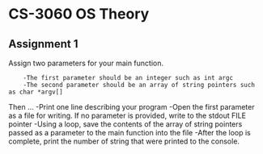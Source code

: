 <h1>CS-3060 OS Theory</h1>
<h2>Assignment 1</h2>

<div>
  <div>
        Assign two parameters for your main function.

        -The first parameter should be an integer such as int argc
        -The second parameter should be an array of string pointers such as char *argv[]
  </div>
  
  <div>
        Then ...
        -Print one line describing your program
        -Open the first parameter as a file for writing. If no parameter is provided, write to the stdout FILE pointer
        -Using a loop, save the contents of the array of string pointers passed as a parameter to the main function into the file
        -After the loop is complete, print the number of string that were printed to the console.
        
  </div>
</div>
